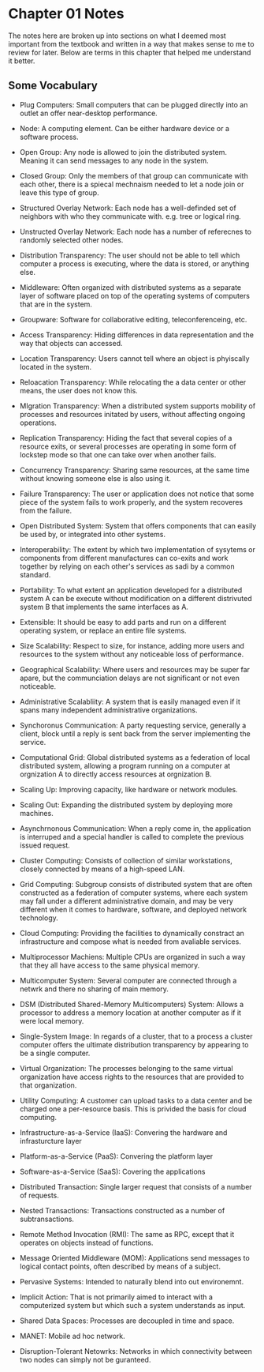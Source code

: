 # Chapter 01 Notes 

The notes here are broken up into sections on what I deemed most important from the textbook and written in a way that makes sense to me to review for later. Below are terms in this chapter that helped me understand it better.

## Some Vocabulary

* Plug Computers: Small computers that can be plugged directly into an outlet an offer near-desktop performance.

* Node: A computing element. Can be either hardware device or a software process.

* Open Group: Any node is allowed to join the distributed system. Meaning it can send messages to any node in the system.

* Closed Group: Only the members of that group can communicate with each other, there is a spiecal mechnaism needed to let a node join or leave this type of group. 

* Structured Overlay Network: Each node has a well-definded set of neighbors with who they communicate with. e.g. tree or logical ring.

* Unstructed Overlay Network: Each node has a number of referecnes to randomly selected other nodes. 

* Distribution Transparency: The user should not be able to tell which computer a process is executing, where the data is stored, or anything else. 

* Middleware: Often organized with distributed systems as a separate layer of software placed on top of the operating systems of computers that are in the system.

* Groupware: Software for collaborative editing, teleconferenceing, etc. 

* Access Transparency: Hiding differences in data representation and the way that objects can accessed.

* Location Transparency: Users cannot tell where an object is phyiscally located in the system.

* Reloacation Transparency: While relocating the a data center or other means, the user does not know this. 

* MIgration Transparency: When a distributed system supports mobility of processes and resources initated by users, without affecting ongoing operations. 

* Replication Transparency: Hiding the fact that several copies of a resource exits, or several processes are operating in some form of lockstep mode so that one can take over when another fails. 

* Concurrency Transparency: Sharing same resources, at the same time without knowing someone else is also using it. 

* Failure Transparency: The user or application does not notice that some piece of the system fails to work properly, and the system recoveres from the failure. 

* Open Distributed System: System that offers components that can easily be used by, or integrated into other systems. 

* Interoperability: The extent by which two implementation of sysytems or components from different manufactures can co-exits and work together by relying on each other's services as sadi by a common standard. 

* Portability: To what extent an application developed for a distributed system A can be execute without modification on a different distrivuted system B that implements the same interfaces as A.

* Extensible: It should be easy to add parts and run on a different operating system, or replace an entire file systems.

* Size Scalability: Respect to size, for instance, adding more users and resources to the system without any noticeable loss of performance. 

* Geographical Scalability: Where users and resources may be super far apare, but the communciation delays are not significant or not even noticeable. 

* Administrative Scalabliity: A system that is easily managed even if it spans many independent administrative organizations. 

* Synchoronus Communication: A party requesting service, generally a client, block until a reply is sent back from the server implementing the service.

* Computational Grid: Global distributed systems as a federation of local distributed system, allowing a program running on a computer at orgnization A to directly access resources at orgnization B.

* Scaling Up: Improving capacity, like hardware or network modules. 

* Scaling Out: Expanding the distributed system by deploying more machines. 

* Asynchrnonous Communication: When a reply come in, the application is interruped and a special handler is called to complete the previous issued request. 

* Cluster Computing: Consists of collection of similar workstations, closely connected by means of a high-speed LAN. 

* Grid Computing: Subgroup consists of distributed system that are often constructed as a federation of computer systems, where each system may fall under a different administrative domain, and may be very different when it comes to hardware, software, and deployed network technology. 

* Cloud Computing: Providing the facilities to dynamically constract an infrastructure and compose what is needed from avaliable services. 

* Multiprocessor Machiens: Multiple CPUs are organized in such a way that they all have access to the same physical memory. 

* Multicomputer System: Several computer are connected through a netwrk and there no sharing of main memory. 

* DSM (Distributed Shared-Memory Multicomputers) System: Allows a processor to address a memory location at another computer as if it were local memory. 

* Single-System Image: In regards of a cluster, that to a process a cluster computer offers the ultimate distribution transparency by appearing to be a single computer.

* Virtual Organization: The processes belonging to the same virtual organization have access rights to the resources that are provided to that organization. 

* Utility Computing: A customer can upload tasks to a data center and be charged one a per-resource basis. This is privided the basis for cloud computing. 

* Infrastructure-as-a-Service (IaaS): Convering the hardware and infrasturcture layer

* Platform-as-a-Service (PaaS): Convering the platform layer

* Software-as-a-Service (SaaS): Covering the applications

* Distributed Transaction: Single larger request that consists of a number of requests.

* Nested Transactions: Transactions constructed as a number of subtransactions. 

* Remote Method Invocation (RMI): The same as RPC, except that it operates on objects instead of functions. 

* Message Oriented Middleware (MOM): Applications send messages to logical contact points, often described by means of a subject. 

* Pervasive Systems: Intended to naturally blend into out environemnt. 

* Implicit Action: That is not primarily aimed to interact with a computerized system but which such a system understands as input. 

* Shared Data Spaces: Processes are decoupled in time and space. 

* MANET: Mobile ad hoc network.

* Disruption-Tolerant Netowrks: Networks in which connectivity between two nodes can simply not be guranteed. 
